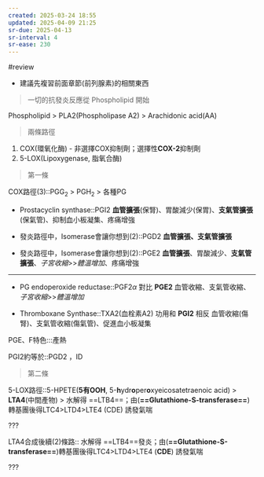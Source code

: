 ```yaml
---
created: 2025-03-24 18:55
updated: 2025-04-09 21:25
sr-due: 2025-04-13
sr-interval: 4
sr-ease: 230
---
```

#review

- 建議先複習前面章節(前列腺素)的相關東西

> 一切的抗發炎反應從 Phospholipid 開始

Phospholipid > PLA2(Phospholipase A2) > Arachidonic acid(AA)

>  兩條路徑

1. COX(環氧化酶) - 非選擇COX抑制劑；選擇性**COX-2**抑制劑
2. 5-LOX(Lipoxygenase, 脂氧合酶)

> 第一條

 COX路徑(3)::PGG$_2$ > PGH$_2$ > 各種PG <!--SR:!2025-04-13,4,274-->

- Prostacyclin synthase::PGI2 <!--SR:!2025-04-10,1,230-->
**血管擴張**(保腎)、胃酸減少(保胃)、**支氣管擴張**(保氣管)、抑制血小板凝集、疼痛增強
 
- 發炎路徑中，Isomerase會讓你想到(2)::PGD2 <!--SR:!2025-04-13,4,270-->
**血管擴張、支氣管擴張**

- 發炎路徑中，Isomerase會讓你想到(2)::PGE2 <!--SR:!2025-04-13,4,274-->
**血管擴張**、胃酸減少、**支氣管擴張**、*子宮收縮*>>*體溫增加*、疼痛增強

---

- PG endoperoxide reductase::PGF2$\alpha$  對比 **PGE2** <!--SR:!2025-04-10,1,234-->
血管收縮、支氣管收縮、*子宮收縮*>>*體溫增加*

- Thromboxane Synthase::TXA2(血栓素A2) 功用和 **PGI2** 相反 <!--SR:!2025-04-25,16,310-->
血管收縮(傷腎)、支氣管收縮(傷氣管)、促進血小板凝集


PGE、F特色:::產熱 <!--SR:!2025-04-13,4,274!2025-04-12,3,250-->

PGI2約等於::PGD2 ，ID <!--SR:!2025-04-13,4,274-->

> 第二條

5-LOX路徑::5-HPETE(**5有OOH**, 5-**h**ydr**o**per**o**xyeicosatetraenoic acid) > **LTA4**(中間產物) > 水解得 ==LTB4==；由(**==Glutathione-S-transferase==**)轉基團後得LTC4>LTD4>LTE4 (CDE) 誘發氣喘 <!--SR:!2025-04-19,10,290-->

???

LTA4合成後續(2)條路:: 水解得 ==LTB4==發炎；由(**==Glutathione-S-transferase==**)轉基團後得LTC4>LTD4>LTE4 (**CDE**) 誘發氣喘 <!--SR:!2025-04-25,16,310-->

???
